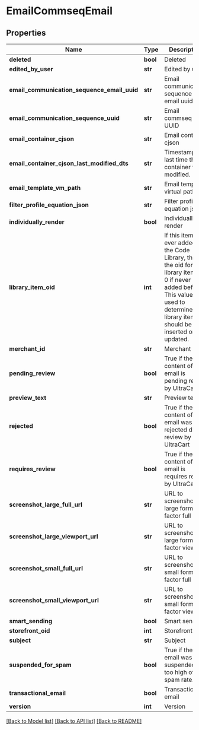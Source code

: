# EmailCommseqEmail

## Properties
Name | Type | Description | Notes
------------ | ------------- | ------------- | -------------
**deleted** | **bool** | Deleted | [optional] 
**edited_by_user** | **str** | Edited by user | [optional] 
**email_communication_sequence_email_uuid** | **str** | Email communication sequence email uuid | [optional] 
**email_communication_sequence_uuid** | **str** | Email commseq UUID | [optional] 
**email_container_cjson** | **str** | Email container cjson | [optional] 
**email_container_cjson_last_modified_dts** | **str** | Timestamp the last time the container was modified. | [optional] 
**email_template_vm_path** | **str** | Email template virtual path | [optional] 
**filter_profile_equation_json** | **str** | Filter profile equation json | [optional] 
**individually_render** | **bool** | Individually render | [optional] 
**library_item_oid** | **int** | If this item was ever added to the Code Library, this is the oid for that library item, or 0 if never added before.  This value is used to determine if a library item should be inserted or updated. | [optional] 
**merchant_id** | **str** | Merchant ID | [optional] 
**pending_review** | **bool** | True if the content of this email is pending review by UltraCart | [optional] 
**preview_text** | **str** | Preview text | [optional] 
**rejected** | **bool** | True if the content of this email was rejected during review by UltraCart | [optional] 
**requires_review** | **bool** | True if the content of this email is requires review by UltraCart | [optional] 
**screenshot_large_full_url** | **str** | URL to screenshot in large form factor full page | [optional] 
**screenshot_large_viewport_url** | **str** | URL to screenshot in large form factor viewport | [optional] 
**screenshot_small_full_url** | **str** | URL to screenshot in small form factor full page | [optional] 
**screenshot_small_viewport_url** | **str** | URL to screenshot in small form factor viewport | [optional] 
**smart_sending** | **bool** | Smart sending | [optional] 
**storefront_oid** | **int** | Storefront oid | [optional] 
**subject** | **str** | Subject | [optional] 
**suspended_for_spam** | **bool** | True if the email was suspended for too high of a spam rate. | [optional] 
**transactional_email** | **bool** | Transactional email | [optional] 
**version** | **int** | Version | [optional] 

[[Back to Model list]](../README.md#documentation-for-models) [[Back to API list]](../README.md#documentation-for-api-endpoints) [[Back to README]](../README.md)


